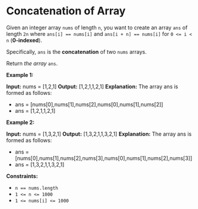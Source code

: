 # Concatenation of Array

Given an integer array `nums` of length `n`, you want to create an array `ans` of length `2n` where `ans[i] == nums[i]` and `ans[i + n] == nums[i]` for `0 <= i < n` (**0-indexed**).

Specifically, `ans` is the **concatenation** of two `nums` arrays.

Return _the array_ `ans`.

**Example 1:**

**Input:** nums = \[1,2,1\]
**Output:** \[1,2,1,1,2,1\]
**Explanation:** The array ans is formed as follows:

- ans = \[nums\[0\],nums\[1\],nums\[2\],nums\[0\],nums\[1\],nums\[2\]\]
- ans = \[1,2,1,1,2,1\]

**Example 2:**

**Input:** nums = \[1,3,2,1\]
**Output:** \[1,3,2,1,1,3,2,1\]
**Explanation:** The array ans is formed as follows:

- ans = \[nums\[0\],nums\[1\],nums\[2\],nums\[3\],nums\[0\],nums\[1\],nums\[2\],nums\[3\]\]
- ans = \[1,3,2,1,1,3,2,1\]

**Constraints:**

- `n == nums.length`
- `1 <= n <= 1000`
- `1 <= nums[i] <= 1000`
